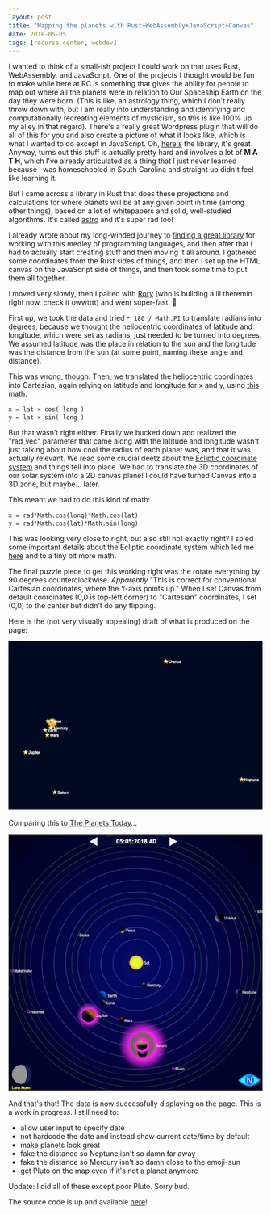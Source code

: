 ```yaml
---
layout: post
title: "Mapping the planets with Rust+WebAssembly+JavaScript+Canvas"
date: 2018-05-05
tags: [recurse center, webdev]
---
```


I wanted to think of a small-ish project I could work on that uses Rust, WebAssembly, and JavaScript. One of the projects I thought would be fun to make while here at RC is something that gives the ability for people to map out where all the planets were in relation to Our Spaceship Earth on the day they were born. (This is like, an astrology thing, which I don't really throw down with, but I am really into understanding and identifying and computationally recreating elements of mysticism, so this is like 100% up my alley in that regard). There's a really great Wordpress plugin that will do all of this for you and also create a picture of what it looks like, which is what I wanted to do except in JavaScript. Oh, [here's](https://github.com/isabelc/zodiacpress) the library, it's great. Anyway, turns out this stuff is actually pretty hard and involves a lot of **M A T H**, which I've already articulated as a thing that I just never learned because I was homeschooled in South Carolina and straight up didn't feel like learning it. 

But I came across a library in Rust that does these projections and calculations for where planets will be at any given point in time (among other things), based on a lot of whitepapers and solid, well-studied algorithms. It's called [astro](https://github.com/saurvs/astro-rust) and it's super rad too! 

I already wrote about my long-winded journey to [finding a great library](https://bits.ashleyblewer.com/blog/2018/05/03/goldilocks-and-the-three-webassembly-libraries/) for working with this medley of programming languages, and then after that I had to actually start creating stuff and then moving it all around. I gathered some coordinates from the Rust sides of things, and then I set up the HTML canvas on the JavaScript side of things, and then took some time to put them all together.

I moved very slowly, then I paired with [Rory](https://blog.sory.biz/) (who is building a lil theremin right now, check it owwtttt) and went super-fast. 🚀

First up, we took the data and tried `* 180 / Math.PI` to translate radians into degrees, because we thought the heliocentric coordinates of latitude and longitude, which were set as radians, just needed to be turned into degrees. We assumed latitude was the place in relation to the sun and the longitude was the distance from the sun (at some point, naming these angle and distance).

This was wrong, though. Then, we translated the heliocentric coordinates into Cartesian, again relying on latitude and longitude for x and y, using [this math](https://www.mathsisfun.com/polar-cartesian-coordinates.html): 

```
x = lat × cos( long )
y = lat × sin( long )
```

But that wasn't right either. Finally we bucked down and realized the "rad_vec" parameter that came along with the latitude and longitude wasn't just talking about how cool the radius of each planet was, and that it was actually relevant. We read some crucial deetz about the [Ecliptic coordinate system](https://en.wikipedia.org/wiki/Ecliptic_coordinate_system) and things fell into place. We had to translate the 3D coordinates of our solar system into a 2D canvas plane! I could have turned Canvas into a 3D zone, but maybe... later.

This meant we had to do this kind of math:

```
x = rad*Math.cos(long)*Math.cos(lat)
y = rad*Math.cos(lat)*Math.sin(long)
```

This was looking very close to right, but also still not exactly right? I spied some important details about the Ecliptic coordinate system which led me [here](https://en.wikipedia.org/wiki/Orbital_pole#Ecliptic_pole) and to a tiny bit more math.

The final puzzle piece to get this working right was the rotate everything by 90 degrees counterclockwise. *Apparently* "This is correct for conventional Cartesian coordinates, where the Y-axis points up." When I set Canvas from default coordinates (0,0 is top-left corner) to "Cartesian" coordinates, I set (0,0) to the center but didn't do any flipping.

Here is the (not very visually appealing) draft of what is produced on the page:

![](/images/astro1.jpg)

Comparing this to [The Planets Today](http://www.theplanetstoday.com/)...

![](/images/astro2.jpg)

And that's that! The data is now successfully displaying on the page. This is a work in progress. I still need to:

- allow user input to specify date
- not hardcode the date and instead show current date/time by default
- make planets look great
- fake the distance so Neptune isn't so damn far away
- fake the distance so Mercury isn't so damn close to the emoji-sun
- get Pluto on the map even if it's not a planet anymore

Update: I did all of these except poor Pluto. Sorry bud.  

The source code is up and available [here](https://github.com/ablwr/planets)!